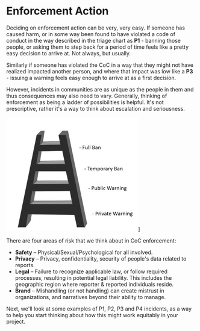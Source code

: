 # Enforcement Action

Deciding on enforcement action can be very, very easy.  If someone has caused harm, or in some way been found to have violated a code of conduct in the way described in the triage chart as **P1** - banning those people, or asking them to step back for a period of time feels like a pretty easy decision to arrive at. Not always, but usually.

Similarly if someone has violated the CoC in a way that they might not have realized impacted another person, and where that impact was low like a **P3** - issuing a warning feels easy enough to arrive at as a first decision.

However, incidents in communities are as unique as the people in them and thus consequences may also need to vary.  Generally, thinking of enforcement as being a ladder of possibilities is helpful. It's not prescriptive, rather it's a way to think about escalation and seriousness.  

![ladder with 4 rungs, starting at the bottom is warning, then public warning, temporary ban, then full ban](../images/ladder.jpg)]

There are four areas of risk that we think about in CoC enforcement:

* **Safety**  – Physical/Sexual/Psychological for all involved.
* **Privacy** – Privacy, confidentiality, security of people's data related to reports.
* **Legal** – Failure to recognize applicable law, or follow required processes, resulting in potential legal liability. This includes the geographic region where reporter & reported individuals reside.
* **Brand** – Mishandling (or not handling) can create mistrust in organizations, and narratives beyond their ability to manage.



Next, we'll look at some examples of P1, P2, P3 and P4 incidents, as a way to help you start thinking about how this might work equitably in your project.